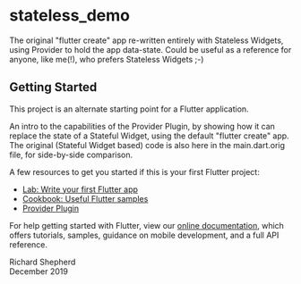 # stateless_demo

The original "flutter create" app re-written entirely with Stateless Widgets, using Provider to hold the app data-state. Could be useful as a reference for anyone, like me(!), who prefers Stateless Widgets ;-)

## Getting Started

This project is an alternate starting point for a Flutter application.

An intro to the capabilities of the Provider Plugin, by showing how it can replace the state of a Stateful Widget, using the default "flutter create" app. The original (Stateful Widget based) code is also here in the main.dart.orig file, for side-by-side comparison.

A few resources to get you started if this is your first Flutter project:

- [Lab: Write your first Flutter app](https://flutter.dev/docs/get-started/codelab)
- [Cookbook: Useful Flutter samples](https://flutter.dev/docs/cookbook)
- [Provider Plugin](https://pub.dev/packages/provider)

For help getting started with Flutter, view our
[online documentation](https://flutter.dev/docs), which offers tutorials,
samples, guidance on mobile development, and a full API reference.

Richard Shepherd  
December 2019